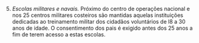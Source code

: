 ﻿5. *Escolas militares e navais.* Próximo do centro de operações nacional e nos 25 centros militares costeiros são mantidas aquelas instituições dedicadas ao treinamento militar dos cidadãos voluntários de l8 a 30 anos de idade. O consentimento dos pais é exigido antes dos 25 anos a fim de terem acesso a estas escolas.